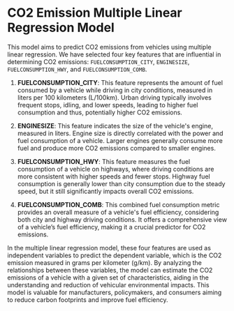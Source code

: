 # CO2 Emission Multiple Linear Regression Model


This model aims to predict CO2 emissions from vehicles using multiple linear regression. We have selected four key features that are influential in determining CO2 emissions: `FUELCONSUMPTION_CITY`, `ENGINESIZE`, `FUELCONSUMPTION_HWY`, and `FUELCONSUMPTION_COMB`. 

1. **FUELCONSUMPTION_CITY**: This feature represents the amount of fuel consumed by a vehicle while driving in city conditions, measured in liters per 100 kilometers (L/100km). Urban driving typically involves frequent stops, idling, and lower speeds, leading to higher fuel consumption and thus, potentially higher CO2 emissions.

2. **ENGINESIZE**: This feature indicates the size of the vehicle's engine, measured in liters. Engine size is directly correlated with the power and fuel consumption of a vehicle. Larger engines generally consume more fuel and produce more CO2 emissions compared to smaller engines.

3. **FUELCONSUMPTION_HWY**: This feature measures the fuel consumption of a vehicle on highways, where driving conditions are more consistent with higher speeds and fewer stops. Highway fuel consumption is generally lower than city consumption due to the steady speed, but it still significantly impacts overall CO2 emissions.

4. **FUELCONSUMPTION_COMB**: This combined fuel consumption metric provides an overall measure of a vehicle's fuel efficiency, considering both city and highway driving conditions. It offers a comprehensive view of a vehicle’s fuel efficiency, making it a crucial predictor for CO2 emissions.

In the multiple linear regression model, these four features are used as independent variables to predict the dependent variable, which is the CO2 emission measured in grams per kilometer (g/km). By analyzing the relationships between these variables, the model can estimate the CO2 emissions of a vehicle with a given set of characteristics, aiding in the understanding and reduction of vehicular environmental impacts. This model is valuable for manufacturers, policymakers, and consumers aiming to reduce carbon footprints and improve fuel efficiency.
